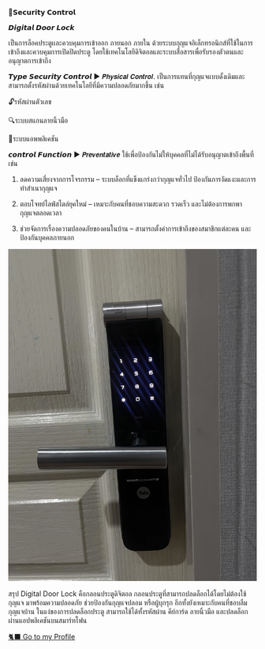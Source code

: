🔰𝗦𝗲𝗰𝘂𝗿𝗶𝘁𝘆 𝗖𝗼𝗻𝘁𝗿𝗼𝗹

𝘿𝙞𝙜𝙞𝙩𝙖𝙡 𝘿𝙤𝙤𝙧 𝙇𝙤𝙘𝙠 

เป็นการล็อคประตูเเละควบคุมการเข้าออก ภายนอก ภายใน ด้วยระบบกุญแจอิเล็กทรอนิกส์ที่ใช้ในการเข้าถึงและควบคุมการเปิดปิดประตู โดยใช้เทคโนโลยีดิจิตอลและระบบสื่อสารเพื่อรับรองตัวตนและอนุญาตการเข้าถึง 

 𝙏𝙮𝙥𝙚 𝙎𝙚𝙘𝙪𝙧𝙞𝙩𝙮 𝘾𝙤𝙣𝙩𝙧𝙤𝙡 ▶️ 𝙋𝙝𝙮𝙨𝙞𝙘𝙖𝙡 𝘾𝙤𝙣𝙩𝙧𝙤𝙡. เป็นการแทนที่กุญแจแบบดั้งเดิมและสามารถตั้งรหัสผ่านด้วยเทคโนโลยีที่มีความปลอดภัยมากขึ้น เช่น

🔓รหัสผ่านตัวเลข

🔍ระบบสแกนลายนิ้วมือ

📱ระบบแอพพลิเคชัน


𝙘𝙤𝙣𝙩𝙧𝙤𝙡 𝙁𝙪𝙣𝙘𝙩𝙞𝙤𝙣 ▶️ 𝙋𝙧𝙚𝙫𝙚𝙣𝙩𝙖𝙩𝙞𝙫𝙚 ใช้เพื่อป้องกันไม่ให้บุคคลที่ไม่ได้รับอนุญาตเข้าถึงพื้นที่ เช่น
1. ลดความเสี่ยงจากการโจรกรรม – ระบบล็อกที่แข็งแกร่งกว่ากุญแจทั่วไป ป้องกันการงัดแงะและการทำสำเนากุญแจ

2. ตอบโจทย์ไลฟ์สไตล์ยุคใหม่ – เหมาะกับคนที่ชอบความสะดวก รวดเร็ว และไม่ต้องการพกพากุญแจตลอดเวลา

3. ช่วยจัดการเรื่องความปลอดภัยของคนในบ้าน – สามารถตั้งค่าการเข้าถึงของสมาชิกแต่ละคน และป้องกันบุคคลภายนอก

  ![SucurityControl](images/IMG_2300.jpeg)

สรุป
Digital Door Lock คือกลอนประตูดิจิตอล กลอนประตูที่สามารถปลดล็อกได้โดยไม่ต้องใช้กุญแจ มาพร้อมความปลอดภัย ช่วยป้องกันกุญแจปลอม หรือผู้บุกรุก อีกทั้งยังเหมาะกับคนที่ชอบลืมกุญแจบ้าน ในแง่ของการปลดล็อกประตู สามารถใช้ได้ทั้งรหัสผ่าน คีย์การ์ด ลายนิ้วมือ และปลดล็อกผ่านแอปพลิเคชันบนสมาร์ทโฟน 

[🐈‍⬛ Go to my Profile](README.md)
